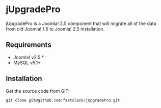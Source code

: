 jUpgradePro
========

jUpgradePro is a Joomla! 2.5 component that will migrate all of the data from old Joomla! 1.5 to Joomla! 2.5 installation.

Requirements
------------

* Joomla! v2.5.*
* MySQL v5.1+


Installation
------------

Get the source code from GIT:

    git clone git@github.com:fastslack/jUpgradePro.git



